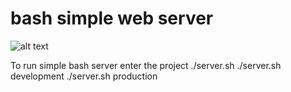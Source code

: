 # bash simple web server
![alt text](https://pbs.twimg.com/profile_images/876912035770093569/HgHMQBVz_400x400.jpg)

To run simple bash server enter the project
./server.sh <envoirment>
./server.sh development
./server.sh production
